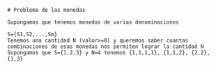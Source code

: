     # Problema de las monedas

    Supongamos que tenemos monedas de varias denominaciones

    S={S1,S2,...,Sm}
    Tenemos una cantidad N (valor>=0) y queremos saber cuantas combinaciones de esas monedas nos permiten lograr la cantidad N
    Supongamos que S={1,2,3} y N=4 tenemos {1,1,1,1}, {1,1,2}, {2,2}, {1,3}


